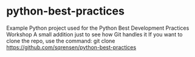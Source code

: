 # python-best-practices
Example Python project used for the Python Best Development Practices Workshop
A small addition just to see how Git handles it
If you want to clone the repo, use the command:
git clone https://github.com/sqrensen/python-best-practices
